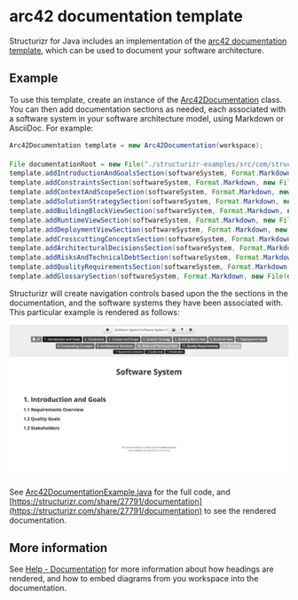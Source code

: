 # arc42 documentation template

Structurizr for Java includes an implementation of the [arc42 documentation template](http://arc42.org), which can be used to document your software architecture.

## Example

To use this template, create an instance of the [Arc42Documentation](https://github.com/structurizr/java/blob/master/structurizr-core/src/com/structurizr/documentation/Arc42Documentation.java) class.
You can then add documentation sections as needed, each associated with a software system in your software architecture model, using Markdown or AsciiDoc. For example:

```java
Arc42Documentation template = new Arc42Documentation(workspace);

File documentationRoot = new File("./structurizr-examples/src/com/structurizr/example/documentation/arc42/markdown");
template.addIntroductionAndGoalsSection(softwareSystem, Format.Markdown, new File(documentationRoot, "01-introduction-and-goals.md"));
template.addConstraintsSection(softwareSystem, Format.Markdown, new File(documentationRoot, "02-architecture-constraints.md"));
template.addContextAndScopeSection(softwareSystem, Format.Markdown, new File(documentationRoot, "03-system-scope-and-context.md"));
template.addSolutionStrategySection(softwareSystem, Format.Markdown, new File(documentationRoot, "04-solution-strategy.md"));
template.addBuildingBlockViewSection(softwareSystem, Format.Markdown, new File(documentationRoot, "05-building-block-view.md"));
template.addRuntimeViewSection(softwareSystem, Format.Markdown, new File(documentationRoot, "06-runtime-view.md"));
template.addDeploymentViewSection(softwareSystem, Format.Markdown, new File(documentationRoot, "07-deployment-view.md"));
template.addCrosscuttingConceptsSection(softwareSystem, Format.Markdown, new File(documentationRoot, "08-crosscutting-concepts.md"));
template.addArchitecturalDecisionsSection(softwareSystem, Format.Markdown, new File(documentationRoot, "09-architecture-decisions.md"));
template.addRisksAndTechnicalDebtSection(softwareSystem, Format.Markdown, new File(documentationRoot, "10-quality-requirements.md"));
template.addQualityRequirementsSection(softwareSystem, Format.Markdown, new File(documentationRoot, "11-risks-and-technical-debt.md"));
template.addGlossarySection(softwareSystem, Format.Markdown, new File(documentationRoot, "12-glossary.md"));
```

Structurizr will create navigation controls based upon the the sections in the documentation, and the software systems they have been associated with. This particular example is rendered as follows: 

![Documentation based upon the arc42 template](images/documentation-arc42-1.png)

See [Arc42DocumentationExample.java](https://github.com/structurizr/java/blob/master/structurizr-examples/src/com/structurizr/example/Arc42DocumentationExample.java) for the full code, and [https://structurizr.com/share/27791/documentation](https://structurizr.com/share/27791/documentation) to see the rendered documentation.

## More information

See [Help - Documentation](https://structurizr.com/help/documentation) for more information about how headings are rendered, and how to embed diagrams from you workspace into the documentation.